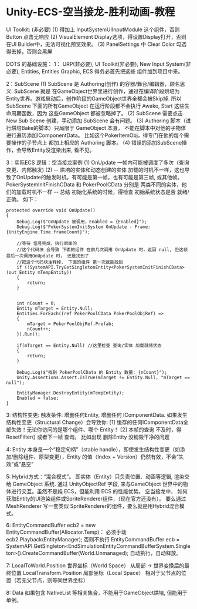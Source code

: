 # Unity-ECS-空当接龙-胜利动画-教程

UI Toolkit: (非必要)
(1) 得加上 InputSystemUIInputModule 这个组件，否则 Button 点击无响应
(2) VisualElement Display选项，得设置Display打开，否则在UI Builder中，无法可视化预览效果。
(3) PanelSettings 中 Clear Color 勾选得去掉，否则会黑屏

DOTS 的基础设施：
1： URP(非必要), UI Toolkit(非必要), New Input System(非必要), Entities, Entities Graphic,   ECS 得务必首先把这些 组件加到项目中来。

2：SubScene 
(1) SubScene 是 Authoring(创作) 的容器/舞台/编辑器，顾名思义: SubScene 就是 在GameObject世界里进行创作，通过在编译阶段烘培为 Entity世界。游戏启动后，创作阶段的GameObject世界全都会被Skip掉. 所以 SubScene 下面的所有GameObject 在运行阶段都不会执行 Awake, Start 这些生命周期函数，因为 这些GameObject 都被忽略掉了。
(2) SubScene 需要点击 New Sub Scene 创建，手动添加 SubScene 会有问题。
(3) Authoring 脚本（进行烘培Bake的脚本）只局限于 GameObject 本身， 不能在脚本中对他的子物体进行遍历添加IComponentData。 比如这个PokerItemObj，得专门在他的每个需要操作的子节点上 都加上相应的 Authoring 脚本。
(4) 错误的添加SubScene操作，会导致Entity没渲染出来, 看不见。

3：实际ECS 逻辑：空当接龙案例
(1) OnUpdate  一帧内可能被调度了多次（查询变更、内部触发) 
(2) -- 烘培的实体和动态创建的实体 加载的时机不一样，这也导致了OnUpdate的触发时机，有可能是第一帧，也有可能是第三帧, 或其他帧。 PokerSystemInitFinishCData 和  PokerPoolCData 分别是 两类不同的实体，他们的加载时机不一样
    -- 总结 初始化系统的时候，得检查 初始系统状态是否 就绪/正确。 如下：

    protected override void OnUpdate()
    {
        Debug.Log($"OnUpdate 被调用，Enabled = {Enabled}");
        Debug.Log($"PokerSystemInitSystem OnUpdate - Frame: {UnityEngine.Time.frameCount}");

        //等待 信号完成，执行后面的
        //这个代码块 会导致 下面的组件 在前几次调用 OnUpdate 时，返回 null, 但这帧最后一次调用OnUpdate 时， 还是找到了
        //把这个代码块注释掉， 下面的组件 第一次就能找到
        if (!SystemAPI.TryGetSingletonEntity<PokerSystemInitFinishCData>(out Entity mTempEntity))
        {
            return;
        }


        int nCount = 0;
        Entity mTarget = Entity.Null;
        Entities.ForEach((ref PokerPoolCData PokerPoolObjRef) =>
        {
            mTarget = PokerPoolObjRef.Prefab;
            nCount++;
        }).Run();

        if(mTarget == Entity.Null) //这里检查 查询/实体 加载就绪状态
        {
            return;
        }

        Debug.Log($"找到 PokerPoolCData 的 Entity 数量: {nCount}");
        Unity.Assertions.Assert.IsTrue(mTarget != Entity.Null, "mTarget == null");

        EntityManager.DestroyEntity(mTempEntity);
        Enabled = false;
    }

3: 结构性变更: 触发条件: 增删任何Entity, 增删任何 IComponentData.
如果发生 结构性变更（Structural Change）会导致你:
[1] 缓存的任何IComponentData全部失效！无论你访问的是哪个组件、哪个 Entity！
[2] 本帧的查询 不及时，得ResetFilter() 或者下一帧 查询。 比如出现 删除Entity 没销毁干净的问题

4: Entity 本身是一个“稳定句柄”（stable handle），即使发生结构性变更（如添加/删除组件、原型变更），Entity 的值（Index + Version）仍然有效，不会“失效”或“悬空”

5: Hybrid方式：“混合模式”。
即实体（Entity）只负责位置、动画等逻辑, 渲染交给 GameObject 系统. 通过 UnityObjectRef<GameObject> 字段, 来与GameObject 世界中的物体进行交互。虽然不是纯 ECS，但能利用 ECS 的性能优势。
空当接龙中， 如何获取Entity的UI渲染组件或SpriteRenderer组件，（现在官方还没有）。 要么通过MeshRenderer 写一套类似 SpriteRenderer的组件，要么就是用Hybrid混合模式。

6: EntityCommandBuffer ecb2 = new EntityCommandBuffer(Allocator.Temp)：
必须手动 ecb2.Playback(EntityManager); 否则不执行
EntityCommandBuffer ecb = SystemAPI.GetSingleton<EndSimulationEntityCommandBufferSystem.Singleton>().CreateCommandBuffer(World.Unmanaged);
自动执行，自动释放。

7: LocalToWorld.Position	世界坐标（World Space）	从局部 → 世界变换后的最终位置
LocalTransform.Position	局部坐标（Local Space）	相对于父节点的位置（若无父节点，则等同世界坐标）

8: Data 如果包含 NativeList 等相关集合，不能用于GameObject烘培, 但能用于单例。
